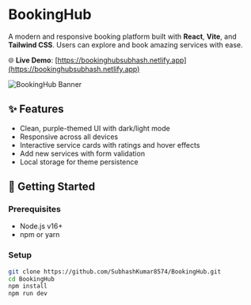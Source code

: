 # BookingHub

A modern and responsive booking platform built with **React**, **Vite**, and **Tailwind CSS**. Users can explore and book amazing services with ease.

🌐 **Live Demo**: [https://bookinghubsubhash.netlify.app](https://bookinghubsubhash.netlify.app)

![BookingHub Banner](screenshots/banner.png)

## ✨ Features

- Clean, purple-themed UI with dark/light mode
- Responsive across all devices
- Interactive service cards with ratings and hover effects
- Add new services with form validation
- Local storage for theme persistence

## 🚀 Getting Started

### Prerequisites
- Node.js v16+
- npm or yarn

### Setup
```bash
git clone https://github.com/SubhashKumar8574/BookingHub.git
cd BookingHub
npm install
npm run dev
